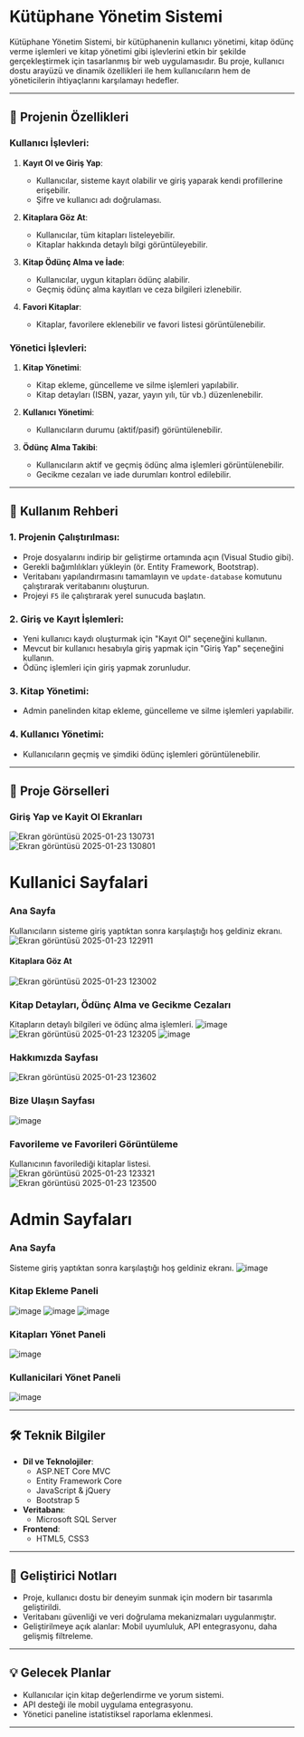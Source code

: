 # Kütüphane Yönetim Sistemi

Kütüphane Yönetim Sistemi, bir kütüphanenin kullanıcı yönetimi, kitap ödünç verme işlemleri ve kitap yönetimi gibi işlevlerini etkin bir şekilde gerçekleştirmek için tasarlanmış bir web uygulamasıdır. Bu proje, kullanıcı dostu arayüzü ve dinamik özellikleri ile hem kullanıcıların hem de yöneticilerin ihtiyaçlarını karşılamayı hedefler.

---

## 🎯 **Projenin Özellikleri**

### Kullanıcı İşlevleri:
1. **Kayıt Ol ve Giriş Yap**:
   - Kullanıcılar, sisteme kayıt olabilir ve giriş yaparak kendi profillerine erişebilir.
   - Şifre ve kullanıcı adı doğrulaması.

2. **Kitaplara Göz At**:
   - Kullanıcılar, tüm kitapları listeleyebilir.
   - Kitaplar hakkında detaylı bilgi görüntüleyebilir.

3. **Kitap Ödünç Alma ve İade**:
   - Kullanıcılar, uygun kitapları ödünç alabilir.
   - Geçmiş ödünç alma kayıtları ve ceza bilgileri izlenebilir.

4. **Favori Kitaplar**:
   - Kitaplar, favorilere eklenebilir ve favori listesi görüntülenebilir.

### Yönetici İşlevleri:
1. **Kitap Yönetimi**:
   - Kitap ekleme, güncelleme ve silme işlemleri yapılabilir.
   - Kitap detayları (ISBN, yazar, yayın yılı, tür vb.) düzenlenebilir.

2. **Kullanıcı Yönetimi**:
   - Kullanıcıların durumu (aktif/pasif) görüntülenebilir.

3. **Ödünç Alma Takibi**:
   - Kullanıcıların aktif ve geçmiş ödünç alma işlemleri görüntülenebilir.
   - Gecikme cezaları ve iade durumları kontrol edilebilir.

---

## 🚀 **Kullanım Rehberi**

### 1. **Projenin Çalıştırılması**:
- Proje dosyalarını indirip bir geliştirme ortamında açın (Visual Studio gibi).
- Gerekli bağımlılıkları yükleyin (ör. Entity Framework, Bootstrap).
- Veritabanı yapılandırmasını tamamlayın ve `update-database` komutunu çalıştırarak veritabanını oluşturun.
- Projeyi `F5` ile çalıştırarak yerel sunucuda başlatın.

### 2. **Giriş ve Kayıt İşlemleri**:
- Yeni kullanıcı kaydı oluşturmak için "Kayıt Ol" seçeneğini kullanın.
- Mevcut bir kullanıcı hesabıyla giriş yapmak için "Giriş Yap" seçeneğini kullanın.
- Ödünç işlemleri için giriş yapmak zorunludur.

### 3. **Kitap Yönetimi**:
- Admin panelinden kitap ekleme, güncelleme ve silme işlemleri yapılabilir.

### 4. **Kullanıcı Yönetimi**:
- Kullanıcıların geçmiş ve şimdiki ödünç işlemleri görüntülenebilir.

---

## 📸 **Proje Görselleri**

### Giriş Yap ve Kayit Ol Ekranları
![Ekran görüntüsü 2025-01-23 130731](https://github.com/user-attachments/assets/6ac3596f-16f3-4afc-b1f7-482a1619b43a)
![Ekran görüntüsü 2025-01-23 130801](https://github.com/user-attachments/assets/0b9037cb-0e26-4226-914d-8124bb761f97)

# Kullanici Sayfalari

### Ana Sayfa
Kullanıcıların sisteme giriş yaptıktan sonra karşılaştığı hoş geldiniz ekranı.
![Ekran görüntüsü 2025-01-23 122911](https://github.com/user-attachments/assets/52b27ce4-3d84-4ab9-854d-8bc707889315)

#### Kitaplara Göz At
![Ekran görüntüsü 2025-01-23 123002](https://github.com/user-attachments/assets/03d34913-7ba0-4577-b9b1-6731e600a49e)

### Kitap Detayları, Ödünç Alma ve Gecikme Cezaları 
Kitapların detaylı bilgileri ve ödünç alma işlemleri.
![image](https://github.com/user-attachments/assets/d0b8c1cc-d5a3-4790-a324-0ba20874cc88)
![Ekran görüntüsü 2025-01-23 123205](https://github.com/user-attachments/assets/86657f10-e0b5-4982-9b1f-1e936c037787)
![image](https://github.com/user-attachments/assets/b626bdb8-13c5-428b-8620-fd03ecbde03b)


### Hakkımızda Sayfası
![Ekran görüntüsü 2025-01-23 123602](https://github.com/user-attachments/assets/5d35d245-2acd-4ad4-aa23-0cd0af4483a6)

### Bize Ulaşın Sayfası
![image](https://github.com/user-attachments/assets/c2c5d37d-e3f8-44bc-a03a-c5126db1260f)

### Favorileme ve Favorileri Görüntüleme
Kullanıcının favorilediği kitaplar listesi.
![Ekran görüntüsü 2025-01-23 123321](https://github.com/user-attachments/assets/a9d126b3-c20c-48c8-a080-03d0ab5b1187)
![Ekran görüntüsü 2025-01-23 123500](https://github.com/user-attachments/assets/f3d46bc0-eb28-4869-9054-2d1cbb81d84a)

# Admin Sayfaları 
### Ana Sayfa
Sisteme giriş yaptıktan sonra karşılaştığı hoş geldiniz ekranı.
![image](https://github.com/user-attachments/assets/1ef6f907-1251-4279-b610-94074472cbaf)

### Kitap Ekleme Paneli
![image](https://github.com/user-attachments/assets/39fcfbd6-6182-4968-b1bd-d69cf82ee6ec)
![image](https://github.com/user-attachments/assets/0667359e-8b50-4349-8463-d0fd6d50680d)
![image](https://github.com/user-attachments/assets/93baa4a4-2124-49d4-a12f-e15866739cb8)

### Kitapları Yönet Paneli
![image](https://github.com/user-attachments/assets/f9e6e0c8-a534-497d-a472-ba163cc707f2)

### Kullanicilari Yönet Paneli
![image](https://github.com/user-attachments/assets/6416af51-a262-4cc3-bd1e-9f61aabb9a06)


---
## 🛠️ **Teknik Bilgiler**
- **Dil ve Teknolojiler**:
  - ASP.NET Core MVC
  - Entity Framework Core
  - JavaScript & jQuery
  - Bootstrap 5
- **Veritabanı**:
  - Microsoft SQL Server
- **Frontend**:
  - HTML5, CSS3

---

## 📜 **Geliştirici Notları**
- Proje, kullanıcı dostu bir deneyim sunmak için modern bir tasarımla geliştirildi.
- Veritabanı güvenliği ve veri doğrulama mekanizmaları uygulanmıştır.
- Geliştirilmeye açık alanlar: Mobil uyumluluk, API entegrasyonu, daha gelişmiş filtreleme.

---

## 💡 **Gelecek Planlar**
- Kullanıcılar için kitap değerlendirme ve yorum sistemi.
- API desteği ile mobil uygulama entegrasyonu.
- Yönetici paneline istatistiksel raporlama eklenmesi.

---

